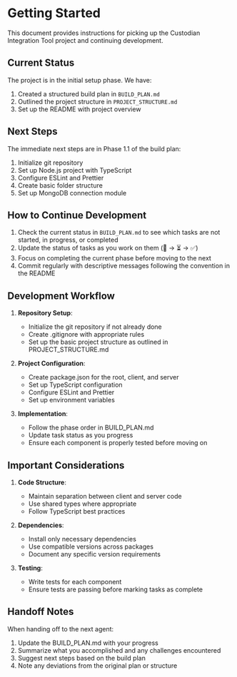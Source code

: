 # Getting Started

This document provides instructions for picking up the Custodian Integration Tool project and continuing development.

## Current Status

The project is in the initial setup phase. We have:

1. Created a structured build plan in `BUILD_PLAN.md`
2. Outlined the project structure in `PROJECT_STRUCTURE.md`
3. Set up the README with project overview

## Next Steps

The immediate next steps are in Phase 1.1 of the build plan:

1. Initialize git repository
2. Set up Node.js project with TypeScript
3. Configure ESLint and Prettier
4. Create basic folder structure
5. Set up MongoDB connection module

## How to Continue Development

1. Check the current status in `BUILD_PLAN.md` to see which tasks are not started, in progress, or completed
2. Update the status of tasks as you work on them (🔄 → ⏳ → ✅)
3. Focus on completing the current phase before moving to the next
4. Commit regularly with descriptive messages following the convention in the README

## Development Workflow

1. **Repository Setup**:
   - Initialize the git repository if not already done
   - Create .gitignore with appropriate rules
   - Set up the basic project structure as outlined in PROJECT_STRUCTURE.md

2. **Project Configuration**:
   - Create package.json for the root, client, and server
   - Set up TypeScript configuration
   - Configure ESLint and Prettier
   - Set up environment variables

3. **Implementation**:
   - Follow the phase order in BUILD_PLAN.md
   - Update task status as you progress
   - Ensure each component is properly tested before moving on

## Important Considerations

1. **Code Structure**:
   - Maintain separation between client and server code
   - Use shared types where appropriate
   - Follow TypeScript best practices

2. **Dependencies**:
   - Install only necessary dependencies
   - Use compatible versions across packages
   - Document any specific version requirements

3. **Testing**:
   - Write tests for each component
   - Ensure tests are passing before marking tasks as complete

## Handoff Notes

When handing off to the next agent:
1. Update the BUILD_PLAN.md with your progress
2. Summarize what you accomplished and any challenges encountered
3. Suggest next steps based on the build plan
4. Note any deviations from the original plan or structure 